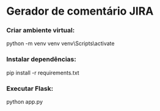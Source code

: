 # Gerador de comentário JIRA

### Criar ambiente virtual:
python -m venv venv
venv\Scripts\activate

### Instalar dependências:
pip install -r requirements.txt

### Executar Flask:
python app.py


